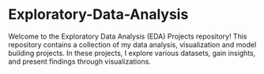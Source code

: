 # Exploratory-Data-Analysis
Welcome to the Exploratory Data Analysis (EDA) Projects repository! This repository contains a collection of my data analysis, visualization and model building projects. In these projects, I explore various datasets, gain insights, and present findings through visualizations.
